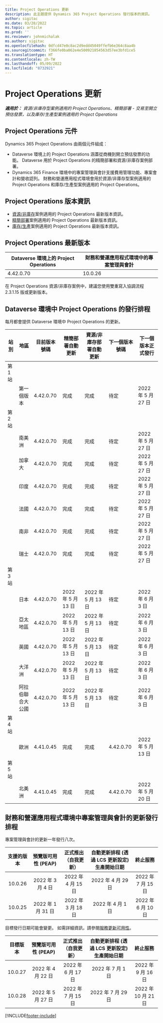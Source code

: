 ```yaml
---
title: Project Operations 更新
description: 此主題提供 Dynamics 365 Project Operations 發行版本的資訊。
author: sigitac
ms.date: 03/28/2022
ms.topic: article
ms.prod: ''
ms.reviewer: johnmichalak
ms.author: sigitac
ms.openlocfilehash: 0dfcd47e0c8ac2d9edd45049ffefb6e364c8aa4b
ms.sourcegitcommit: f366fe0ba062e4e500921854563d57ee3bfd1ce5
ms.translationtype: HT
ms.contentlocale: zh-TW
ms.lasthandoff: 05/09/2022
ms.locfileid: "8732921"
---
```

# <a name="project-operations-updates"></a>Project Operations 更新

_**適用於：** 資源/非庫存型案例適用的 Project Operations、精簡部署 - 交易至開立預估發票，以及庫存/生產型案例適用的 Project Operations_



## <a name="project-operations-components"></a>Project Operations 元件

Dynamics 365 Project Operations 由兩個元件組成：

- Dataverse 環境上的 Project Operations 涵蓋從商機到開立預估發票的功能。 Dataverse 用於 Project Operations 的精簡部署和資源/非庫存案例部署。
- Dynamics 365 Finance 環境中的專案管理與會計支援費用管理功能、專案會計和營收認列。 財務和營運應用程式環境會用於資源/非庫存型案例適用的 Project Operations 和庫存/生產型案例適用的 Project Operations。

## <a name="project-operations-release-notes"></a>Project Operations 版本資訊
- [資源/非庫存](whats-new-may-2022-resource-based.md)案例適用的 Project Operations 最新版本資訊。
- [精簡部署](../pro/whats-new/whats-new-may-2022-lite.md)案例適用的 Project Operations 最新版本資訊。
- [庫存/生產](../prod-pma/whats-new/whats-new-oct-2021-stocked.md)案例適用的 Project Operations 最新版本資訊。

## <a name="project-operations-latest-version"></a>Project Operations 最新版本

| Dataverse 環境上的 Project Operations | 財務和營運應用程式環境中的專案管理與會計 | 
| --- | --- |
| 4.42.0.70 | 10.0.26 |

在 Project Operations 資源/非庫存案例中，建議您使用雙重寫入協調流程 2.3.1.15 版或更新版本。

## <a name="release-schedule-for-project-operations-on-dataverse-environment"></a>Dataverse 環境中 Project Operations 的發行排程

每月都會提供 Dataverse 環境中 Project Operations 的更新。 

| 站別 | 地區 | 目前版本號碼 | 精簡部署自動更新 | 資源/非庫存部署自動更新 | 下一個版本號碼 | 下一個版本正式發行 |
|-----------|-----------------------|-----------------|--------------------|---------------------|---------------------|---------------------|
| 第 1 站 |   &nbsp;              |    &nbsp;       | &nbsp;             |      &nbsp;         |      &nbsp;         |      &nbsp;         |
|   &nbsp;  | 第一個版本         |  4.42.0.70      | 完成           | 完成            | 待定                 | 2022 年 5 月 27 日        |
| 第 2 站 |   &nbsp;              |    &nbsp;       | &nbsp;             |      &nbsp;         |      &nbsp;         |      &nbsp;         |
|   &nbsp;  | 南美洲         |  4.42.0.70      | 完成           | 完成            | 待定                 | 2022 年 5 月 27 日        |
|   &nbsp;  | 加拿大                |  4.42.0.70      | 完成           | 完成            | 待定                 | 2022 年 5 月 27 日        |
|   &nbsp;  | 印度                 |  4.42.0.70      | 完成           | 完成            | 待定                 | 2022 年 5 月 27 日        |
|   &nbsp;  | 法國                |  4.42.0.70      | 完成           | 完成            | 待定                 | 2022 年 5 月 27 日        |
|   &nbsp;  | 南非          |  4.42.0.70      | 完成           | 完成            | 待定                 | 2022 年 5 月 27 日        |
|   &nbsp;  | 瑞士           |  4.42.0.70      | 完成           | 完成            | 待定                 | 2022 年 5 月 27 日        |
| 第 3 站 |      &nbsp;           |     &nbsp;      |     &nbsp;         |      &nbsp;         |      &nbsp;         |      &nbsp;         |
|   &nbsp;  | 日本                 |  4.42.0.70      | 2022 年 5 月 13 日       | 2022 年 5 月 13 日        | 待定                 | 2022 年 6 月 3 日       |
|   &nbsp;  | 亞太地區          |  4.42.0.70      | 2022 年 5 月 13 日       | 2022 年 5 月 13 日        | 待定                 | 2022 年 6 月 3 日       |
|   &nbsp;  | 英國         |  4.42.0.70      | 2022 年 5 月 13 日       | 2022 年 5 月 13 日        | 待定                 | 2022 年 6 月 3 日       |
|   &nbsp;  | 大洋洲               |  4.42.0.70      | 2022 年 5 月 13 日       | 2022 年 5 月 13 日        | 待定                 | 2022 年 6 月 3 日       |
|   &nbsp;  | 阿拉伯聯合大公國  |  4.42.0.70      | 2022 年 5 月 13 日       | 2022 年 5 月 13 日        | 待定                 | 2022 年 6 月 3 日       |
| 第 4 站 |     &nbsp;            |     &nbsp;      |     &nbsp;         |      &nbsp;         |      &nbsp;         |      &nbsp;         |
|   &nbsp;  | 歐洲                |  4.41.0.45      | 完成           | 完成            | 4.42.0.70           | 2022 年 5 月 13 日        |
| 第 5 站 |     &nbsp;            |     &nbsp;      |     &nbsp;         |      &nbsp;         |      &nbsp;         |      &nbsp;         |
|   &nbsp;  | 北美洲         |  4.41.0.45      | 完成           | 完成            | 4.42.0.70           | 2022 年 5 月 20 日        |

## <a name="release-schedule-for-project-management-and-accounting-in-the-finance-and-operations-apps-environment"></a>財務和營運應用程式環境中專案管理與會計的更新發行排程

專案管理與會計的更新一年發行八次。

|支援的版本| 預覽版可用性 (PEAP) | 正式推出（自我更新） | 自動更新排程 (透過 LCS 更新設定) 生產開始日期 |   終止服務   |
|:---------------:|:---------------------------:|:---------------------------------:|:--------------------------------------------------------------------:|:------------------:|
|     10.0.26     |      2022 年 3 月 4 日          |        2022 年 4 月 15 日             |                          2022 年 4 月 29 日                              | 2022 年 7 月 15 日      |
|     10.0.25     |      2022 年 1 月 31 日       |        2022 年 3 月 18 日             |                          2022 年 4 月 1 日                               | 2022 年 6 月 10 日      |


目標發行日期可能會變更。 如需詳細資訊，請參閱[服務更新可用性](/dynamics365/fin-ops-core/fin-ops/get-started/public-preview-releases?toc=%2fdynamics365%2ffinance%2ftoc.json)。

|目標版本 | 預覽版可用性 (PEAP) | 正式推出（自我更新） | 自動更新排程 (透過 LCS 更新設定) 生產開始日期 |   終止服務   |
|:---------------:|:---------------------------:|:---------------------------------:|:--------------------------------------------------------------------:|:------------------:|
|     10.0.27     |      2022 年 4 月 22 日         |        2022 年 6 月 17 日              |                          2022 年 7 月 1 日                                | 2022 年 9 月 16 日 |
|     10.0.28     |      2022 年 5 月 27 日           |        2022 年 7 月 15 日              |                          2022 年 7 月 29 日                               | 2022 年 10 月 21 日   |

[!INCLUDE[footer-include](../includes/footer-banner.md)]
